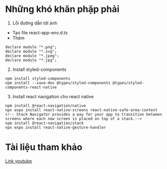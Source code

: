 # 

# Những khó khăn phặp phải
1. Lỗi đường dẫn tới ảnh
- Tạo file react-app-env.d.ts
- Thêm 
```
declare module "*.png";
declare module "*.svg";
declare module "*.jpeg";
declare module "*.jpg";
```
2. Install styled-components
```
npm install styled-components
npm install --save-dev @types/styled-components @types/styled-components-react-native

```
3. Install react navigation cho react native
```
npm install @react-navigation/native
npx expo install react-native-screens react-native-safe-area-context
<!-- Stack Navigator provides a way for your app to transition between screens where each new screen is placed on top of a stack.-->
npm install @react-navigation/stack
npx expo install react-native-gesture-handler
```

# Tài liệu tham khảo
[Link youtube](https://www.youtube.com/watch?v=68l7wyHw97Y)
